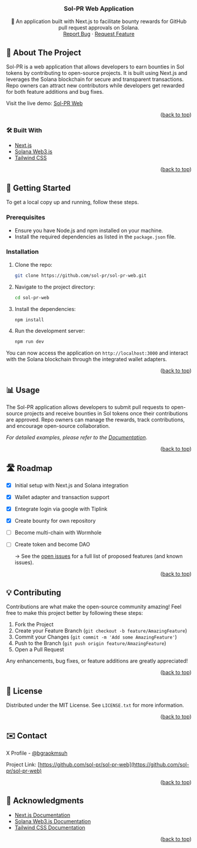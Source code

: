<div id="top"></div>

<br />
<div align="center">
  <h3 align="center">Sol-PR Web Application</h3>

  <p align="center">
    🚀 An application built with Next.js to facilitate bounty rewards for GitHub pull request approvals on Solana.
    <br />
    <a href="https://github.com/sol-pr/sol-pr-web/issues">Report Bug</a>
    ·
    <a href="https://github.com/sol-pr/sol-pr-web/issues">Request Feature</a>
  </p>
</div>

## 📌 About The Project

Sol-PR is a web application that allows developers to earn bounties in Sol tokens by contributing to open-source projects. It is built using Next.js and leverages the Solana blockchain for secure and transparent transactions. Repo owners can attract new contributors while developers get rewarded for both feature additions and bug fixes.

Visit the live demo: [Sol-PR Web](https://sol-pr-web.vercel.app/)

<p align="right">(<a href="#top">back to top</a>)</p>

### 🛠 Built With

* [Next.js](https://nextjs.org/)
* [Solana Web3.js](https://solana-labs.github.io/solana-web3.js/)
* [Tailwind CSS](https://tailwindcss.com/)

<p align="right">(<a href="#top">back to top</a>)</p>

## 🚀 Getting Started

To get a local copy up and running, follow these steps.

### Prerequisites

* Ensure you have Node.js and npm installed on your machine.
* Install the required dependencies as listed in the `package.json` file.

### Installation

1. Clone the repo:
   ```sh
   git clone https://github.com/sol-pr/sol-pr-web.git
   ```
2. Navigate to the project directory:
   ```sh
   cd sol-pr-web
   ```
3. Install the dependencies:
   ```sh
   npm install
   ```
4. Run the development server:
   ```sh
   npm run dev
   ```

You can now access the application on `http://localhost:3000` and interact with the Solana blockchain through the integrated wallet adapters.

<p align="right">(<a href="#top">back to top</a>)</p>

## 📊 Usage

The Sol-PR application allows developers to submit pull requests to open-source projects and receive bounties in Sol tokens once their contributions are approved. Repo owners can manage the rewards, track contributions, and encourage open-source collaboration.

_For detailed examples, please refer to the [Documentation](https://github.com/sol-pr/sol-pr-web)_.

<p align="right">(<a href="#top">back to top</a>)</p>

## 🛣 Roadmap

- [x] Initial setup with Next.js and Solana integration
- [x] Wallet adapter and transaction support
- [x] Entegrate login via google with Tiplink
- [x] Create bounty for own repository  
- [ ] Become multi-chain with Wormhole
- [ ] Create token and become DAO


  -> See the [open issues](https://github.com/sol-pr/sol-pr-web/issues) for a full list of proposed features (and known issues).

<p align="right">(<a href="#top">back to top</a>)</p>

## 💡 Contributing

Contributions are what make the open-source community amazing! Feel free to make this project better by following these steps:

1. Fork the Project
2. Create your Feature Branch (`git checkout -b feature/AmazingFeature`)
3. Commit your Changes (`git commit -m 'Add some AmazingFeature'`)
4. Push to the Branch (`git push origin feature/AmazingFeature`)
5. Open a Pull Request

Any enhancements, bug fixes, or feature additions are greatly appreciated!

<p align="right">(<a href="#top">back to top</a>)</p>

## 📄 License

Distributed under the MIT License. See `LICENSE.txt` for more information.

<p align="right">(<a href="#top">back to top</a>)</p>

## ✉️ Contact

X Profile - [@bgraokmsuh](https://x.com/bgraokmush)

Project Link: [https://github.com/sol-pr/sol-pr-web](https://github.com/sol-pr/sol-pr-web)

<p align="right">(<a href="#top">back to top</a>)</p>

## 🙏 Acknowledgments

* [Next.js Documentation](https://nextjs.org/docs)
* [Solana Web3.js Documentation](https://solana-labs.github.io/solana-web3.js/)
* [Tailwind CSS Documentation](https://tailwindcss.com/docs)

<p align="right">(<a href="#top">back to top</a>)</p>
